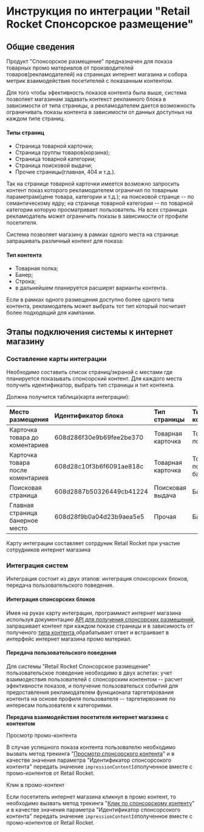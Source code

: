 # Инструкция по интеграции "Retail Rocket Спонсорское размещение"

## Общие сведения

Продукт "Спонсорское размещение" предназначен для показа товарных промо материалов от производителей товаров\(рекламодателей\) на страницах интернет магазина и собора метрик взаимодействия посетителей с показанным контентом.

Для того чтобы эфективность показов контента была выше, система позволяет магазинам задавать контекст рекламного блока в зависимости от типа страницы, а рекламодателем дается возможность ограничивать показы контента в зависимости от данных доступных на каждом типе страниц.

#### Типы страниц

* Страница товарной карточки;
* Страница группы товаров\(корзина\);
* Страница товарной категории;
* Страница поисковой выдачи;
* Прочие страницы\(главная, 404 и т.д.\).

Так на странице товарной карточки имеется возможно запросить контент показ которого рекламодателем ограничил по товарным параметрам\(цене товара, категории и т.д.\); на поисковой странце -- по семантическому ядру; на странице товарной категории -- по товарной категории которую просматривает пользователь. На всех страницах рекламодатель может ограничить показы в зависимости от профили посетителя.

Система позволяет магазину в рамках одного места на странице запрашивать различный контент для показа: 

#### Тип контента

* Товарная полка;
* Банер;
* Строка;
* в дальнейшем планируется расширят варианты контента.

Если в рамках одного размещения доступно более одного типа контента, рекламодатель может выбрать тот тип который посчитает более подходящий для кампании.

## Этапы подключения системы к интернет магазину

### Составление карты интеграции

Необходимо составить список страниц/экраной с местами где планируется показывать спонсорский контент. Для каждого места получить идентификатор, выбрать тип страницы и тип контента. 

Должна получится таблица\(карта интеграции\):

| Место размещения | Идентификатор блока | Тип страницы | Тип контента |
| :--- | :--- | :--- | :--- |
| Карточка товара до коментариев | 608d286f30e9b69fee2be370 | Товарная карточка | Товарная полка |
| Карточка товара после коментариев | 608d28c10f3b6f6091ae818c | Товарная карточка | Товарная полка, банер |
| Поисковая страница | 608d2887b50326449cb41224 | Поисковая выдача | Банер |
| Главная страница банерное место | 608d28f9b0a04d23b9aea5e5 | Прочая | Банер |

Карту интеграции составляет сотрдуник Retail Rocket при участие сотрудников интернет магазина

### Интеграция систем

Интеграция состоит из двух этапов: интеграция спонсорских блоков, передача пользовательского поведения.

#### Интеграция спонсорских блоков

Имея на руках карту интеграции, программист интернет магазина используя документацию [API для получения спонсорских размещений](api-sponsorskikh-razmeshenii.md), запрашивает контент при каждом показе страницы и в зависимость от полученого [типа контента ](instrukciya-po-integracii-retail-rocket-sponsorskoe-razmeshenie.md#vidy-kontenta)обрабатывает ответ и встраивает в интерфейс интернет магазина промо материал.

#### Передача пользовательского поведения

Для системы "Retail Rocket Спонсорское размещение" пользовательское поведение необходимо в двух аспетах: учет взаимодествия пользователей с спонсорским контентом -- расчет эфективности показов, и получение пользовательсх событий для предоставления рекламодателем функционала таргетирования контента на основе профиля пользователя -- таргетирвоание по интересам пользователя к категориями.



**Передача взаимодействия посетителя интернет магазина с контентом**

Просмотр промо-контента

В случае успешного показа контента пользователю необходимо вызвать метод трекинга "[Просмотр спонсорского контента](integraciya-s-retail-rocket/http-tracking-api.md#prosmotr-sponsorskogo-kontenta)"  и в качестве значения параметра "Идентификатор спонсорсокого контента" передать значение `impressionContentId`полученное вместе с промо-контентов от Retail Rocket.

Клик в промо-контент

Если посетитель интернет магазина кликнул в промо контент, то необходимо вызвать метод трекинга "[Клик по спонсорскому контенту](integraciya-s-retail-rocket/http-tracking-api.md#klik-po-sponsorskomu-kontentu)"  и в качестве значения параметра "Идентификатор спонсорсокого контента" передать значение `impressionContentId`полученное вместе с промо-контентов от Retail Rocket.





